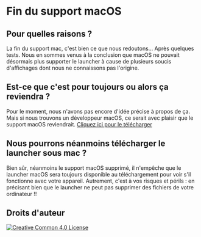 # Fin du support macOS

## Pour quelles raisons ?
La fin du support mac, c'est bien ce que nous redoutons...
Après quelques tests. Nous en sommes venus à la conclusion que macOS ne pouvait désormais plus supporter le launcher à cause de plusieurs soucis d'affichages dont nous ne connaissons pas l'origine.

## Est-ce que c'est pour toujours ou alors ça reviendra ?
Pour le moment, nous n'avons pas encore d'idée précise à propos de ça. Mais si nous trouvons un développeur macOS, ce serait avec plaisir que le support macOS reviendrait. [Cliquez ici pour le télécharger](https://github.com/zAlwaysTheSun/AkunLauncher/releases)

## Nous pourrons néanmoins télécharger le launcher sous mac ?
Bien sûr, néanmoins le support macOS supprimé, il n'empêche que le launcher macOS sera toujours disponible au téléchargement pour voir s'il fonctionne avec votre appareil. Autrement, c'est à vos risques et périls : en précisant bien que le launcher ne peut pas supprimer des fichiers de votre ordinateur !!


## Droits d'auteur
[![Creative Common 4.0 License](https://img.shields.io/badge/License-CC%204.0-red)](https://choosealicense.com/licenses/mit/)
